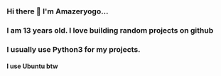 ### Hi there 👋  I'm Amazeryogo...
### I am 13 years old. I love building random projects on github
### I usually use Python3 for my projects.


#### I use Ubuntu btw
